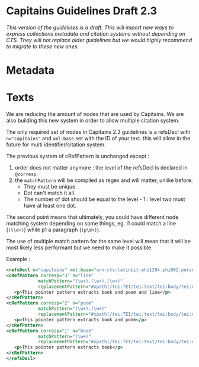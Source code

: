 Capitains Guidelines Draft 2.3
===

*This version of the guidelines is a draft. This will import new ways to express collections metadata and citation systems without depending on CTS. They will not replace older guidelines but we would highly recommend to migrate to these new ones.*

# Metadata

# Texts

We are reducing the amount of nodes that are used by Capitains. We are also building this new system in order to allow multiple citation system.

The only required set of nodes in Capitains 2.3 guidelines is a refsDecl with `n="capitains"` and `xml:base` set with the ID of your text. this will allow in the future for multi identifier/citation system.

 The previous system of cRefPattern is unchanged except :
1. order does not matter anymore : the level of the refsDecl is declared in `@corresp`.
2. the `matchPattern` will be compiled as regex and will matter, unlike before.
	- They must be unique.
 	- Dot can't match it all.
 	- The number of dot should be equal to the level - 1 : level two must have at least one dot.

 The second point means that ultimately, you could have different node matching system depending on some things, eg. l1 could match a line (`(l\d+)`) while p1 a paragraph (`(p\d+)`).

 The use of multiple match pattern for the same level will mean that it will be most likely less performant but we need to make it possible.

 Example :

 ```xml
<refsDecl n="capitains" xml:base="urn:cts:latinLit:phi1294.phi002.perseus-lat2">
<cRefPattern corresp="3" n="line"
             matchPattern="(\w+).(\w+).(\w+)"
             replacementPattern="#xpath(/tei:TEI/tei:text/tei:body/tei:div/tei:div[@n='$1']/tei:div[@n='$2']/tei:l[@n='$3'])">
    <p>This pointer pattern extracts book and poem and line</p>
</cRefPattern>
<cRefPattern corresp="2" n="poem"
             matchPattern="(\w+).(\w+)"
             replacementPattern="#xpath(/tei:TEI/tei:text/tei:body/tei:div/tei:div[@n='$1']/tei:div[@n='$2'])">
    <p>This pointer pattern extracts book and poem</p>
</cRefPattern>
<cRefPattern corresp="1" n="book"
             matchPattern="(\w+)"
             replacementPattern="#xpath(/tei:TEI/tei:text/tei:body/tei:div/tei:div[@n='$1'])">
    <p>This pointer pattern extracts book</p>
</cRefPattern>
</refsDecl>
 ```
